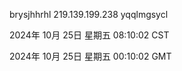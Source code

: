 brysjhhrhl 219.139.199.238 yqqlmgsycl

2024年 10月 25日 星期五 08:10:02 CST

2024年 10月 25日 星期五 00:10:02 GMT
